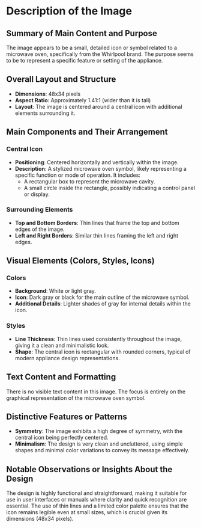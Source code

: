# Description of the Image

## Summary of Main Content and Purpose
The image appears to be a small, detailed icon or symbol related to a microwave oven, specifically from the Whirlpool brand. The purpose seems to be to represent a specific feature or setting of the appliance.

## Overall Layout and Structure
- **Dimensions**: 48x34 pixels
- **Aspect Ratio**: Approximately 1.41:1 (wider than it is tall)
- **Layout**: The image is centered around a central icon with additional elements surrounding it.

## Main Components and Their Arrangement

### Central Icon
- **Positioning**: Centered horizontally and vertically within the image.
- **Description**: A stylized microwave oven symbol, likely representing a specific function or mode of operation. It includes:
  - A rectangular box to represent the microwave cavity.
  - A small circle inside the rectangle, possibly indicating a control panel or display.

### Surrounding Elements
- **Top and Bottom Borders**: Thin lines that frame the top and bottom edges of the image.
- **Left and Right Borders**: Similar thin lines framing the left and right edges.

## Visual Elements (Colors, Styles, Icons)

### Colors
- **Background**: White or light gray.
- **Icon**: Dark gray or black for the main outline of the microwave symbol.
- **Additional Details**: Lighter shades of gray for internal details within the icon.

### Styles
- **Line Thickness**: Thin lines used consistently throughout the image, giving it a clean and minimalistic look.
- **Shape**: The central icon is rectangular with rounded corners, typical of modern appliance design representations.

## Text Content and Formatting

There is no visible text content in this image. The focus is entirely on the graphical representation of the microwave oven symbol.

## Distinctive Features or Patterns
- **Symmetry**: The image exhibits a high degree of symmetry, with the central icon being perfectly centered.
- **Minimalism**: The design is very clean and uncluttered, using simple shapes and minimal color variations to convey its message effectively.

## Notable Observations or Insights About the Design

The design is highly functional and straightforward, making it suitable for use in user interfaces or manuals where clarity and quick recognition are essential. The use of thin lines and a limited color palette ensures that the icon remains legible even at small sizes, which is crucial given its dimensions (48x34 pixels).